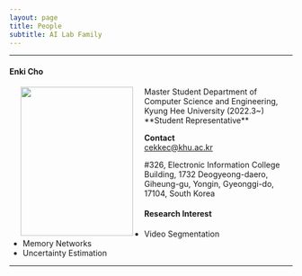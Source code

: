 ```yaml
---
layout: page
title: People 
subtitle: AI Lab Family
---
```


<hr>

#### Enki Cho
  
<img src="https://raw.githubusercontent.com/ailabkhu/ailabkhu.github.io/master/img/EnkiCho.png" width="200" height="265" align="left" hspace="20" />
Master Student        
Department of Computer Science and Engineering, Kyung Hee University (2022.3~)        
**Student Representative**

**Contact**  
cekkec@khu.ac.kr                       

#326, Electronic Information College Building, 1732 Deogyeong-daero, Giheung-gu, Yongin, Gyeonggi-do, 17104, South Korea  

#### Research Interest
* Video Segmentation
* Memory Networks
* Uncertainty Estimation
<hr>
